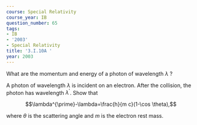 ```yaml
---
course: Special Relativity
course_year: IB
question_number: 65
tags:
- IB
- '2003'
- Special Relativity
title: '3.I.10A '
year: 2003
---
```



What are the momentum and energy of a photon of wavelength $\lambda$ ?

A photon of wavelength $\lambda$ is incident on an electron. After the collision, the photon has wavelength $\lambda^{\prime}$. Show that

$$\lambda^{\prime}-\lambda=\frac{h}{m c}(1-\cos \theta),$$

where $\theta$ is the scattering angle and $m$ is the electron rest mass.